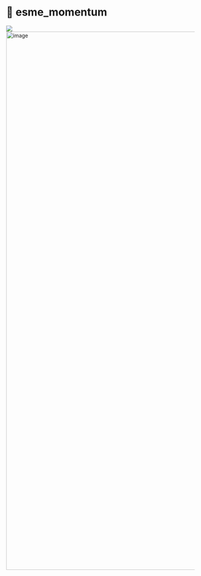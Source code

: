 # 🤡 esme_momentum
<img src="https://img.shields.io/badge/JavaScript-FFCA28?style=flat-square&logo=JavaScript&logoColor=white"/>

<img width="1440" alt="image" src="https://user-images.githubusercontent.com/96706954/160569125-dad8b007-5526-4620-9870-36bfd65c67e4.png">


